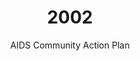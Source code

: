 ---
published: true
layout: "post"
title: "2002"
timeline: "false"
teaserText: "We were very fortunate to have a Federal Program Consultant who truly cared about the people and projects he funded for 22 years. This is Moffatt Clarke's Story."
subtitle: "AIDS Community Action Plan"
video: "http://player.vimeo.com/video/70679774"
teaserImg: "2002-teaser.jpg"
featureImg: "2002-feature.jpg"

statistics:
- stat: "2,504"
  desc: "Canadians diagnosed with HIV."
  link: "http://www.cdnaids.ca/canadianaidssocietymilestones"
  type: "webpage"

- stat: "13.4"
  desc: "million children orphaned by HIV/AIDS."
  link: "http://www.avert.org/aids-history98-02.htm"
  type: "webpage"

- stat: "42"
  desc: "million estimated to be living with HIV/AIDS."
  link: "http://www.unaids.org/en/media/unaids/contentassets/dataimport/publications/irc-pub03/epiupdate2002_en.pdf"
  type: "pdf"

global:
- item: "HIV/AIDS is the leading cause of death in sub-Saharan Africa,HIV/AIDS, bringing the life expectancy in sub-Saharan Africa from 62 years to 47 years of life."
  link: "http://www.aids.gov/hiv-aids-basics/hiv-aids-101/aids-timeline/"
  type: "webpage"

- item: "The FDA approves the OraQuick Rapid HIV-1 Antibody Test."
  link: "http://www.oraquick.com/"
  type: "webpage"

- item: "The Global Fund launches to boost the response to AIDS, TB and malaria."
  link: "http://www.theglobalfund.org/en/"
  type: "webpage"

national:
- item: "The Saskatchewan provincial government publishes a HIV strategy, due to the increasing numbers of HIV cases reported through intraventious drug users."
  link: "http://www.health.gov.sk.ca/hiv-strategy-recommendations"
  type: "webpage"

- item: "Robert Trow, co-creator of the Hassle Free Clinic in Ontario, which was one of the first jurisdictions in North America to offer anonymous HIV testing, passes away."
  link: "http://www.hasslefreeclinic.org/RobertTrow.php"
  type: "webpage"

year:
- item: "Queen Elizabeth, the Queen Mother, dies."
  link: "http://www.guardian.co.uk/uk/2002/mar/30/queenmother.monarchy10"
  type: "webpage"

- item: "Robert Picton, Canada's most prolific serial killer, is arrested and charged with the first two counts of first-degree murder."
  link: "http://www.theglobeandmail.com/news/british-columbia/key-dates-in-the-pickton-case/article6504398/"
  type: "webpage"

- item: "Ice deposits are found on Mars."
  link: "http://science1.nasa.gov/science-news/science-at-nasa/2002/28may_marsice/"
  type: "webpage"

local:
- item: "The first Community Based Research Program at Health Canada (CBRC) 'Sex Now Survey' is conducted. Over 1854 men participated in the survey, making it the largest gay men survey in BC to date."
  link: "http://www.cbrc.net/sexnow/about"
  type: "webpage"

- item: "Woodward building is occupied, in protest of the government promising the vacant building would become social housing and then revoking that decision."
  link: "http://vanarchive.wordpress.com/category/woodwards-squat/"
  type: "webpage"

- item: "Fix: The Story of An Addicted City, which follows the president of the Vancouver Area Network of Drug Users (VANDU), is released."
  link: "http://citizenshift.org/fix-story-addicted-city-clip-1"
  type: "webpage"

- item: "Human Rights Watch Award is given to the VANDU organization, for Action on HIV/AIDS and Human Rights."
  link: "http://www.vandu.org/"
  type: "webpage"
---